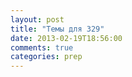 ```yaml
---
layout: post
title: "Темы для 329"
date: 2013-02-19T18:56:00
comments: true
categories: prep 
---
```

